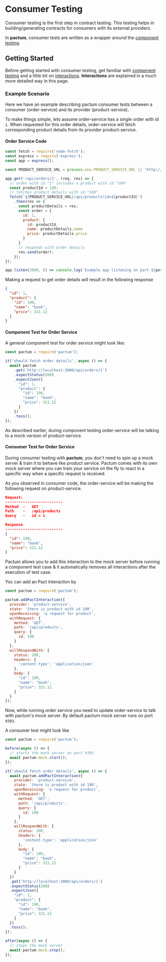 # Consumer Testing

Consumer testing is the first step in contract testing. This testing helps in building/generating contracts for consumers with its external providers.

In **pactum**, consumer tests are written as a wrapper around the [component testing](https://github.com/ASaiAnudeep/pactum/wiki/Component-Testing).

## Getting Started

Before getting started with consumer testing, get familiar with [component testing](https://github.com/ASaiAnudeep/pactum/wiki/Component-Testing) and a little bit on [interactions](https://github.com/ASaiAnudeep/pactum/wiki/interactions). **Interactions** are explained in a much more detailed way in this page.

### Example Scenario

Here we have an example describing pactum consumer tests between a consumer (order-service) and its provider (product-service).

To make things simple, lets assume order-service has a single order with id `1`. When requested for this order details, order-service will fetch corresponding product details from its provider product-service.


#### Order Service Code

```javascript
const fetch = require('node-fetch');
const express = require('express');
const app = express();

const PRODUCT_SERVICE_URL = process.env.PRODUCT_SERVICE_URL || 'http://my-shop.com';

app.get('/api/orders/1', (req, res) => {
  // order with id "1" includes a product with id "190"
  const productId = 190;
  // fetches product details with id "190"
  fetch(`${PRODUCT_SERVICE_URL}/api/products?id=${productId}`)
    .then(res => {
      const productDetails = res;
      const order = {
        id: 1,
        product: {
          id: productId,
          name: productDetails.name
          price: productDetails.price
        }
      }
      // responds with order details
      res.send(order);
    });
});

app.listen(3000, () => console.log(`Example app listening on port ${port}!`))
```

Making a request to get order details will result in the following response

```json
{
  "id": 1,
  "product": {
    "id": 190,
    "name": "book",
    "price": 321.12
  }
}
```

#### Component Test for Order Service

A general component test for order service might look like:

```javascript
const pactum = require('pactum');

it('should fetch order details', async () => {
  await pactum
    .get('http://localhost:3000/api/orders/1')
    .expectStatus(200)
    .expectJson({
      "id": 1,
      "product": {
        "id": 190,
        "name": "book",
        "price": 321.12
      }
    })
    .toss();
});
```

As described earlier, during component testing order-service will be talking to a mock version of product-service.

#### Consumer Test for Order Service

During consumer testing with **pactum**, you don't need to spin up a mock server & train it to behave like product service. Pactum comes with its own mock server where you can train your service on the fly to react in a specific way when a specific request is received.

As you observed in consumer code, the order-service will be making the following request on product-service.

```json
Request:
--------------------------
Method  -   GET
Path    -   /api/products
Query   -   id = 1

Response
--------------------------
{
  "id": 190,
  "name": "book",
  "price": 321.12
}
```

Pactum allows you to add this interaction to the mock server before running a component test case & it automatically removes all interactions after the execution of test case.

Yoc can add an Pact Interaction by

```javascript
const pactum = require('pactum');

pactum.addPactInteraction({
  provider: 'product-service',
  state: 'there is product with id 190',
  uponReceiving: 'a request for product',
  withRequest: {
    method: 'GET',
    path: '/api/products',
    query: {
      id: 190
    }
  },
  willRespondWith: {
    status: 200,
    headers: {
      'content-type': 'application/json'
    },
    body: {
      "id": 190,
      "name": "book",
      "price": 321.12
    }
  }
});
```

Now, while running order service you need to update order-service to talk with pactum's mock server. By default pactum mock server runs on port `9393`.

A consumer test might look like

```javascript
const pactum = require('pactum');

before(async () => {
  // starts the mock server on port 9393
  await pactum.mock.start();
});

it('should fetch order details', async () => {
  await pactum.addPactInteraction({
    provider: 'product-service',
    state: 'there is product with id 190',
    uponReceiving: 'a request for product',
    withRequest: {
      method: 'GET',
      path: '/api/products',
      query: {
        id: 190
      }
    },
    willRespondWith: {
      status: 200,
      headers: {
        'content-type': 'application/json'
      },
      body: {
        "id": 190,
        "name": "book",
        "price": 321.12
      }
    }
  })
  .get('http://localhost:3000/api/orders/1')
  .expectStatus(200)
  .expectJson({
    "id": 1,
    "product": {
      "id": 190,
      "name": "book",
      "price": 321.12
    }
  })
  .toss();
});

after(async () => {
  // stops the mock server
  await pactum.mock.stop();
});
```

